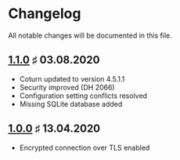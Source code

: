 # Changelog

All notable changes will be documented in this file.

<a name="v1-1-0"></a>
## [1.1.0](https://github.com/bloodhunterd/coturn-docker/releases/tag/1.1.0) &#9839; 03.08.2020

* Coturn updated to version 4.5.1.1
* Security improved (DH 2066)
* Configuration setting conflicts resolved
* Missing SQLite database added

<a name="v1-0-0"></a>
## [1.0.0](https://github.com/bloodhunterd/coturn-docker/releases/tag/1.0.0) &#9839; 13.04.2020

* Encrypted connection over TLS enabled
